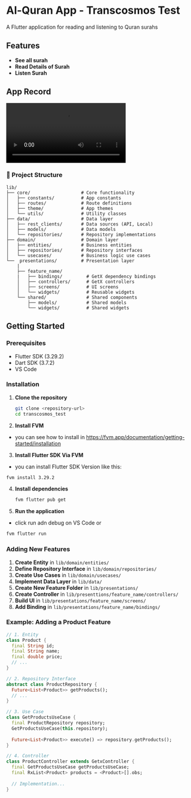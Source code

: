 # Al-Quran App - Transcosmos Test

A Flutter application for reading and listening to Quran surahs

## Features
- **See all surah**
- **Read Details of Surah**
- **Listen Surah**

## App Record

<video width="320" controls>
  <source src="quran_app_record.mp4" type="video/mp4">
</video>

### 📁 Project Structure

```
lib/
├── core/                   # Core functionality
│   ├── constants/          # App constants
│   ├── routes/             # Route definitions
│   ├── theme/              # App themes
│   └── utils/              # Utility classes
├── data/                   # Data layer
│   ├── rest_clients/       # Data sources (API, Local)
│   ├── models/             # Data models
│   └── repositories/       # Repository implementations
├── domain/                 # Domain layer
│   ├── entities/           # Business entities
│   ├── repositories/       # Repository interfaces
│   └── usecases/           # Business logic use cases
└──  presentations/         # Presentation layer
    | 
    ├── feature_name/
    |   ├── bindings/         # GetX dependency bindings
    │   ├── controllers/      # GetX controllers
    │   ├── screens/          # UI screens
    │   └── widgets/          # Reusable widgets
    └── shared/               # Shared components
        ├── models/           # Shared models
        └── widgets/          # Shared widgets
```

## Getting Started

### Prerequisites
- Flutter SDK (3.29.2)
- Dart SDK (3.7.2)
- VS Code

### Installation

1. **Clone the repository**
   ```bash
   git clone <repository-url>
   cd transcosmos_test
   ```
2. **Install FVM**
  - you can see how to install in https://fvm.app/documentation/getting-started/installation

3. **Install Flutter SDK Via FVM**
  - you can install Flutter SDK Version like this:
  ```bash
  fvm install 3.29.2
  ```
4. **Install dependencies**
   ```bash
   fvm flutter pub get
   ```
5. **Run the application**
  - click run adn debug on VS Code or
  ```bash
  fvm flutter run
  ```

### Adding New Features

1. **Create Entity** in `lib/domain/entities/`
2. **Define Repository Interface** in `lib/domain/repositories/`
3. **Create Use Cases** in `lib/domain/usecases/`
4. **Implement Data Layer** in `lib/data/`
5. **Create New Feature Folder** in `lib/presentations/`
5. **Create Controller** in `lib/presenttions/feature_name/controllers/`
6. **Build UI** in `lib/presentations/feature_name/screens/`
7. **Add Binding** in `lib/presentations/feature_name/bindings/`

### Example: Adding a Product Feature

```dart
// 1. Entity
class Product {
  final String id;
  final String name;
  final double price;
  // ...
}

// 2. Repository Interface
abstract class ProductRepository {
  Future<List<Product>> getProducts();
  // ...
}

// 3. Use Case
class GetProductsUseCase {
  final ProductRepository repository;
  GetProductsUseCase(this.repository);
  
  Future<List<Product>> execute() => repository.getProducts();
}

// 4. Controller
class ProductController extends GetxController {
  final GetProductsUseCase getProductsUseCase;
  final RxList<Product> products = <Product>[].obs;
  
  // Implementation...
}
```



